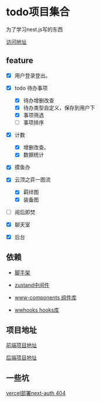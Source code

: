 

# todo项目集合

为了学习nest.js写的东西

[访问地址](https://todo-web-liart-two.vercel.app/)


## feature

- [x] 用户登录登出。
- [x] todo 待办事项
  - [x] 待办增删改查
  - [x] 待办类型自定义，保存到用户下
  - [x] 事项筛选
  - [ ] 事项排序
- [x] 计数
  - [x] 增删改查。
  - [x] 数据统计
- [x] 摸鱼办
- [x] 云顶之弈一图流
  - [x] 羁绊图
  - [x] 装备图

- [ ] 阅后即焚
- [x] 聊天室
- [x] 后台



## 依赖

- [脚手架](https://github.com/lxw15337674/todo-web)

- [zustand中间件](https://github.com/lxw15337674/zustand-middleware-computed)
- [www-components 组件库](https://github.com/lxw15337674/www-components)
- [wwhooks hooks库](https://github.com/lxw15337674/ww-hooks)






## 项目地址

[前端项目地址](https://github.com/lxw15337674/todo-web)

[后端项目地址](https://github.com/lxw15337674/todo-backend)


## 一些坑
[vercel部署next-auth 404](https://github.com/nextauthjs/next-auth/issues/4986)
